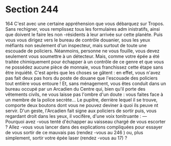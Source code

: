 # Section 244

164
C'est avec une certaine appréhension que vous débarquez sur
Tropos. Sans rechigner, vous remplissez tous les formulaires
adm inistratifs, ainsi que doivent le faire les non -résidents à leur
arrivée sur cette planète. Puis vous vous dirigez vers le bureau de
contrôle douanier, sous les yeux méfiants non seulement d'un
inspecteur, mais surtout de toute une escouade de policiers.
Néanmoins, personne ne vous fouille, vous devez seulement vous
soumettre à un détecteur. Mais, comme votre épée a été traitée
chimiquement pour échapper à un contrôle de ce genre et que
vous ne possédez aucune pièce de monnaie, vous franchissez
cette étape sans être inquiété. C'est après que les choses se gâtent
: en effet, vous n'avez pas fait deux pas hors du poste de douane
que l'escouade des policiers tout entière vous entoure ! Et, sans
ménagement, vous êtes conduit dans un bureau occupé par un
Arcadien  du Centre qui, bien qu'il porte des vêtements civils, ne
vous laisse pas l'ombre d'un doute : vous faites face à un membre
de la police secrète... Le pupitre, derrière lequel il se trouve,
comporte deux boutons dont vous ne pouvez deviner à quoi ils
peuve nt servir. D'un geste, l'Arcadien fait signe aux policiers de
sortir puis, vous regardant droit dans les yeux, il vocifère, d'une
voix tonitruante :
— Pourquoi avez -vous tenté d'échapper au vaisseau chargé de
vous escorter ? Allez -vous vous lancer dans des  explications
compliquées pour essayer de vous sortir de ce mauvais pas
(rendez -vous au 246 ) ou, plus simplement, sortir votre épée
laser (rendez -vous au 17) ?